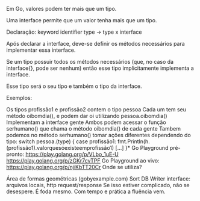 Em Go, valores podem ter mais que um tipo.

Uma interface permite que um valor tenha mais que um tipo.

Declaração: keyword identifier type → type x interface

Após declarar a interface, deve-se definir os métodos necessários para implementar essa interface.

Se um tipo possuir todos os métodos necessários (que, no caso da interface{}, pode ser nenhum) então esse tipo implicitamente implementa a interface.

Esse tipo será o seu tipo e também o tipo da interface.

Exemplos:

Os tipos profissão1 e profissão2 contem o tipo pessoa
Cada um tem seu método oibomdia(), e podem dar oi utilizando pessoa.oibomdia()
Implementam a interface gente
Ambos podem acessar o função serhumano() que chama o método oibomdia() de cada gente
Tambem podemos no método serhumano() tomar ações diferentes dependendo do tipo: switch pessoa.(type) { case profissão1: fmt.Println(h.(profissão1).valorquesóexisteemprofissão1) [...] }*
Go Playground pré-pronto: https://play.golang.org/p/VLbo_1uE-U https://play.golang.org/p/zGKr7cvTPF
Go Playground ao vivo: https://play.golang.org/p/njiKbTT20Cr
Onde se utiliza?

Área de formas geométricas (gobyexample.com)
Sort
DB
Writer interface: arquivos locais, http request/response
Se isso estiver complicado, não se desespere. É foda mesmo. Com tempo e prática a fluência vem.